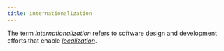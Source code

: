 ```yaml
---
title: internationalization
---
```


The term _internationalization_ refers to software design and development efforts that enable [_localization_](g).
